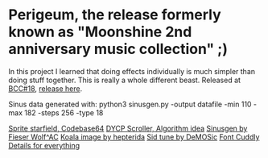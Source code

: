 # Perigeum, the release formerly known as "Moonshine 2nd anniversary music collection" ;)

In this project I learned that doing effects individually is much simpler than doing stuff together. This is really a whole different beast.
Released at [BCC#18](https://csdb.dk/event/?id=3364), [release here](https://csdb.dk/release/?id=239936).

Sinus data generated with:
    python3 sinusgen.py  -output datafile -min 110 -max 182 -steps 256 -type 18 

[Sprite starfield, Codebase64](https://codebase64.org/doku.php?id=base:8_sprite_starfield)
[DYCP Scroller, Algorithm idea](https://codebase64.org/doku.php?id=magazines:chacking6)
[Sinusgen by Fieser Wolf^AC](https://github.com/fieserWolF/sinusgen)
[Koala image by hepterida](https://csdb.dk/scener/?id=38807)
[Sid tune by DeMOSic](https://csdb.dk/scener/?id=36891)
[Font Cuddly](https://home-2002.code-cop.org/c64/download/cuddly.zip)
[Details for everything](https://www.c64-wiki.de/)
